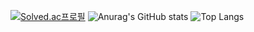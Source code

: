 [![Solved.ac프로필](http://mazassumnida.wtf/api/v2/generate_badge?boj={uhihi})](https://solved.ac/{uhihi})
![Anurag's GitHub stats](https://github-readme-stats.vercel.app/api?username=uhihi09&show_icons=true&theme=radical)
![Top Langs](https://github-readme-stats.vercel.app/api/top-langs/?username=anuraghazra&layout=compact)

